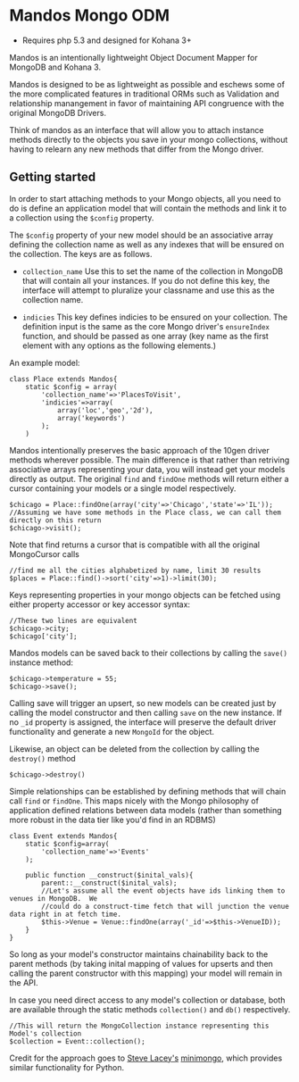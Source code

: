 # Mandos Mongo ODM

+ Requires php 5.3 and designed for Kohana 3+

Mandos is an intentionally lightweight Object Document Mapper for MongoDB and Kohana 3.

Mandos is designed to be as lightweight as possible and eschews some of the more complicated features
in traditional ORMs such as Validation and relationship manangement in favor of maintaining API congruence
with the original MongoDB Drivers.

Think of mandos as an interface that will allow you to attach instance methods directly to the objects you save in your
mongo collections, without having to relearn any new methods that differ from the Mongo driver.

## Getting started

In order to start attaching methods to your Mongo objects, all you need to do is define an application model that will contain
the methods and link it to a collection using the `$config` property.

The `$config` property of your new model should be an associative array defining the collection name 
as well as any indexes that will be ensured on the collection.  The keys are as follows.

+ `collection_name` Use this to set the name of the collection in MongoDB that will contain all your instances.  If you do not 
define this key, the interface will attempt to pluralize your classname and use this as the collection name.

+ `indicies` This key defines indicies to be ensured on your collection.  The definition input is the same as the core Mongo driver's 
`ensureIndex` function, and should be passed as one array (key name as the first element with any options as the following elements.)

An example model:

	class Place extends Mandos{
		static $config = array(
			'collection_name'=>'PlacesToVisit',
			'indicies'=>array(
				array('loc','geo','2d'),
				array('keywords')
			);
		)

Mandos intentionally preserves the basic approach of the 10gen driver methods wherever possible.  The main difference is that rather
than retriving associative arrays representing your data, you will instead get your models directly as output.  The original `find` and `findOne`
methods will return either a cursor containing your models or a single model respectively.

	$chicago = Place::findOne(array('city'=>'Chicago','state'=>'IL'));
	//Assuming we have some methods in the Place class, we can call them directly on this return
	$chicago->visit();

Note that find returns a cursor that is compatible with all the original MongoCursor calls

	//find me all the cities alphabetized by name, limit 30 results
	$places = Place::find()->sort('city'=>1)->limit(30);
 
Keys representing properties in your mongo objects can be fetched using either property accessor or key accessor syntax:

	//These two lines are equivalent
	$chicago->city;
	$chicago['city'];

Mandos models can be saved back to their collections by calling the `save()` instance method:

	$chicago->temperature = 55;
	$chicago->save();

Calling save will trigger an upsert, so new models can be created just by calling the model constructor and then calling `save` on the new instance.
If no `_id` property is assigned, the interface will preserve the default driver functionality and generate a new `MongoId` for the object.

Likewise, an object can be deleted from the collection by calling the `destroy()` method
	
	$chicago->destroy()

Simple relationships can be established by defining methods that will chain call `find` or `findOne`.  This maps nicely with the Mongo
philosophy of application defined relations between data models (rather than something more robust in the data tier like you'd find in an RDBMS)

	class Event extends Mandos{
		static $config=array(
			'collection_name'=>'Events'
		);
		
		public function __construct($inital_vals){
			parent::__construct($inital_vals);
			//Let's assume all the event objects have ids linking them to venues in MongoDB.  We
			//could do a construct-time fetch that will junction the venue data right in at fetch time.
			$this->Venue = Venue::findOne(array('_id'=>$this->VenueID));
		}
	}

So long as your model's constructor maintains chainability back to the parent methods (by taking inital mapping of values for upserts
and then calling the parent constructor with this mapping) your model will remain in the API.

In case you need direct access to any model's collection or database, both are available through the static methods `collection()` and `db()` respectively.

	//This will return the MongoCollection instance representing this Model's collection
	$collection = Event::collection();

Credit for the approach goes to <a href="https://github.com/slacy">Steve Lacey's</a> <a href="https://github.com/slacy/minimongo">minimongo</a>, which
provides similar functionality for Python.
